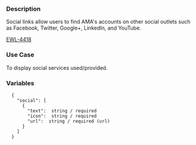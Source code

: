 ### Description
Social links allow users to find AMA's accounts on other social outlets such as Facebook, Twitter, Google+, LinkedIn, and YouTube.

[EWL-4418](https://issues.ama-assn.org/browse/EWL-4418)

### Use Case
To display social services used/provided.

### Variables
~~~
  {
    "social": [
      {
        "text":  string / required
        "icon":  string / required
        "url":  string / required (url)
      }
    ]
  }
~~~
